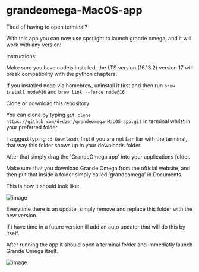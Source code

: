 # grandeomega-MacOS-app



Tired of having to open terminal? 

With this app you can now use spotlight to launch grande omega, and it will work with any version!

Instructions:

Make sure you have nodejs installed, the LTS version (16.13.2) version 17 will break compatibility with the python chapters. 

If you installed node via homebrew, uninstall it first and then run ```brew install node@16``` and ```brew link --force node@16```

Clone or download this repository

You can clone by typing ```git clone https://github.com/dvdzmr/grandeomega-MacOS-app.git``` in terminal whilst in your preferred folder. 

I suggest typing ```cd Downloads``` first if you are not familiar with the terminal, that way this folder shows up in your downloads folder.

After that simply drag the 'GrandeOmega.app' into your applications folder. 

Make sure that you download Grande Omega from the official website, and then put that inside a folder simply called 'grandeomega' in Documents.

This is how it should look like: 

![image](https://user-images.githubusercontent.com/51931592/152075808-83957f75-e732-4537-88c9-296cd348f306.png)


Everytime there is an update, simply remove and replace this folder with the new version. 

If i have time in a future version ill add an auto updater that will do this by itself.


After running the app it should open a terminal folder and immediatly launch Grande Omega itself. 

![image](https://user-images.githubusercontent.com/51931592/152075779-51f0d09a-e38e-4a5e-9b32-74505dfa3870.png)

